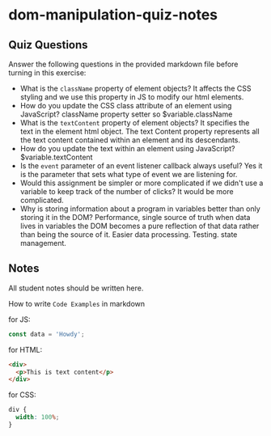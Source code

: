 # dom-manipulation-quiz-notes

## Quiz Questions

Answer the following questions in the provided markdown file before turning in this exercise:

- What is the `className` property of element objects?
  It affects the CSS styling and we use this property in JS to modify our html elements.
- How do you update the CSS class attribute of an element using JavaScript?
  className property setter so $variable.className
- What is the `textContent` property of element objects?
  It specifies the text in the element html object. The text Content property represents all the text content contained within an element and its descendants.
- How do you update the text within an element using JavaScript?
  $variable.textContent
- Is the `event` parameter of an event listener callback always useful?
  Yes it is the parameter that sets what type of event we are listening for.
- Would this assignment be simpler or more complicated if we didn't use a variable to keep track of the number of clicks?
  It would be more complicated.
- Why is storing information about a program in variables better than only storing it in the DOM?
  Performance, single source of truth when data lives in variables the DOM becomes a pure reflection of that data rather than being the source of it. Easier data processing. Testing. state management.

## Notes

All student notes should be written here.

How to write `Code Examples` in markdown

for JS:

```javascript
const data = 'Howdy';
```

for HTML:

```html
<div>
  <p>This is text content</p>
</div>
```

for CSS:

```css
div {
  width: 100%;
}
```
